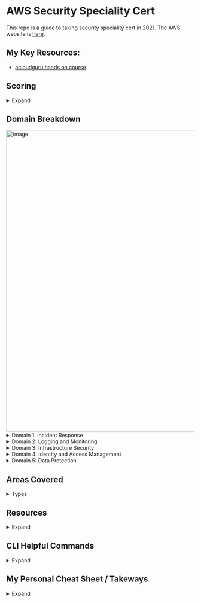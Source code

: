 # AWS Security Speciality Cert
This repo is a guide to taking security speciality cert in 2021. The AWS website is [here](https://aws.amazon.com/certification/certified-security-specialty/).

## My Key Resources: 
* [acloudguru hands on course](https://acloudguru.com/course/aws-certified-security-specialty)

## Scoring
<details>
  <summary>Expand</summary>
  
* 100 - 1000 with minimum 720
* scaled scoring model
* 15 unscored questions that do not affect your score
* Unanswered questions are scored as incorrect; there is no penalty for guessing
* Multiple-choice: Has one correct response and three incorrect responses (distractors).
* Multiple-response: Has two or more correct responses out of five or more options
</details>

## Domain Breakdown 
<img width="807" alt="image" src="https://user-images.githubusercontent.com/44328319/133793047-a5f83399-c53b-4bbb-b12f-322619eb123f.png">

<details>
  <summary>Domain 1: Incident Response </summary>
  
1.1 Given an AWS abuse notice, evaluate the suspected compromised instance or exposed access keys.
* Given an AWS Abuse report about an EC2 instance, securely isolate the instance as part of a forensic investigation.
* Analyze logs relevant to a reported instance to verify a breach, and collect relevant data.
* Capture a memory dump from a suspected instancefor later deep analysis or for legal compliance reasons.
  
1.2 Verify that the Incident Response plan includes relevant AWS services.
* Determine if changes to baseline security configuration have been made.
* Determine if list omits services,processes, or procedures which facilitate Incident Response.
* Recommend services, processes, procedures to remediate gaps.

1.3 Evaluate the configuration of automated alerting, and execute possible remediation of security-related incidents and emerging issues.
* Automate evaluation of conformance with rules for new/changed/removed resources.
* Apply rule-based alerts for common infrastructure misconfigurations.
* Review previous security incidents and recommend improvements to existing systems
  
</details>
<details>
  <summary>Domain 2: Logging and Monitoring </summary>
  
2.1 Design and implement security monitoring and alerting.
* Analyze architecture and identify monitoring requirements and sources for monitoring statistics.
* Analyze architecture to determine which AWS services can be used to automate monitoring and alerting.*
* Analyze the requirements for custom application monitoring, and determine how this could be achieved.
* Setup automated tools/scripts to perform regular audits.
Version 2.0SCS-C014|P A G E

2.2 Troubleshoot security monitoring and alerting.
* Given an occurrence of a known event without the expected alerting, analyze the service functionality and configuration andremediate.
* Given an occurrence of a known event without the expected alerting, analyze the permissions and remediate.
* Given a custom application which is not reporting its statistics, analyze the configuration and remediate.
* Review audit trails of system and user activity.

2.3 Design and implement a logging solution.
* Analyze architecture and identify logging requirements and sources for log ingestion.
* Analyze requirements and implement durable and secure log storage according to AWS best practices.
* Analyzearchitecture to determine which AWS services can be used to automate log ingestion and analysis.

2.4Troubleshoot logging solutions.
* Given the absence of logs, determine the incorrect configuration and define remediation steps.
* Analyze logging access permissions to determine incorrect configuration and define remediation steps.
* Based on the security policy requirements, determine the correct log level, type, and sources
</details>


<details>
  <summary>Domain 3: Infrastructure Security </summary>
  
3.1 Design edge security on AWS.
* For a given workload, assess and limit the attack surface.
* Reduce blast radius (e.g. by distributing applications across accounts and regions).
* Choose appropriate AWS and/or third-party edge services such as WAF, CloudFront and Route53 to protect against DDoS or filter application-level attacks.
* Given a set of edge protection requirements for an application, evaluate the mechanisms to prevent and detect intrusions for compliance and recommend required changes.
* Test WAF rules to ensure they block malicious traffic.

3.2 Design and implement a secure network infrastructure.
* Disable any unnecessary network ports and protocols.
* Given a set of edge protection requirements, evaluate the security groups and NACLs of an application for compliance and recommend required changes.
* Given security requirements, decide on network segmentation (e.g. security groups and NACLs) that allow the minimum ingress/egress access required.
* Determine the use case for VPN or Direct Connect.Determine the use case for enabling VPC Flow Logs.
* Given a description of the network infrastructure for a VPC, analyze the use of subnets and gateways for secure operation.

3.3 Troubleshoot a secure network infrastructure.
* Determine where network traffic flow is being denied.
* Given a configuration,confirm security groups and NACLs have been implemented correctly.


3.4 Design and implement host-based security.
* Given security requirements, install and configure host-based protections including Inspector, SSM.
* Decide when to use host-based firewall like iptables.Recommend methods for host hardening and monitoring.  
</details>

<details>
  <summary>Domain 4: Identity and Access Management </summary>
  
4.1 Design and implement a scalable authorization and authentication system to access AWS resources.
* Given a description of a workload, analyze the access control configuration for AWS services and make recommendations that reduce risk.
* Given a description how an organization manages their AWS accounts, verify security of their root user.
* Given your organization’s compliance requirements, determine when to apply user policies and resource policies.
* Within an organization’s policy, determine when to federate a directory services to IAM.
* Design a scalable authorization model that includes users, groups, roles, and policies.
* Identify and restrict individual users of data and AWS resources.
* Review policies to establish that users/systems are restricted from performing functions beyond their responsibility, and also enforce proper separation of duties.

4.2 Troubleshoot an authorization and authentication system to access AWS resources.
* Investigate a user’s inability to access S3 bucket contents.
* Investigate a user’s inability to switchroles to a different account.
* Investigate an Amazon EC2 instance’s inability to access a given AWS resource

</details>
<details>
  <summary>Domain 5: Data Protection</summary>
  
5.1 Design and implement key management and use.
* Analyze a given scenario to determine an appropriate key management solution.
* Given a set of data protection requirements, evaluate key usage and recommend required changes.
* Determine and control the blast radius of a key compromise event and design a solution to contain the same.

5.2 Troubleshoot key management.
* Breakdown the difference between a KMS key grant and IAM policy.
* Deduce the precedence given different conflicting policies for a given key.
* Determine when and how to revoke permissions for a user or service in the event of a compromise.

5.3 Design and implement a data encryption solution for data at rest and data in transit.
* Given a set of data protection requirements, evaluate the security of the data at rest in a workload and recommend required changes.
* Verify policy on a key such that it can only beused by specific AWS services.
* Distinguish the compliance state of data through tag-based data classifications and automate remediation.
* Evaluate a number of transport encryption techniques and select the appropriate method (i.e. TLS, IPsec, client-side KMS encryption).
</details>

## Areas Covered
<details>
  <summary>Types</summary>


</details>

  
## Resources
<details>
    <summary>Expand</summary>
  
* 
 </details>  

## CLI Helpful Commands
<details>
  <summary>Expand</summary>
  
* ```aws configure```
* Copies file from local to bucket```aws s3 cp <path> s3://<bucket>```
* List buckets```aws s3 ls```
* List Bucket Content: ```aws s3 ls s3://<bucket>```
* Create s3 bucket ```aws s3api create-bucket --bucket <bucketname> --region us-east-1```
* grab your environment variables from cli ```env | grep ^AWS```
* What is the policies attached to that user ```aws iam list-attached-user-policies --user-name=$AWS_ACCOUNT_USERNAME```
* Create iam user ```aws iam create-user --user-name root-for-vault```
* Attach policy ```aws iam attach-user-policy --user-name root-for-vault --policy-arn arn:aws:iam::${AWS_ACCOUNT_ID}:policy/vault-root```
* Create access key and secret passing to txt for temp use ```aws iam create-access-key --user-name root-for-vault | tee root-for-vault-keys.txt```
* Set default region ```export AWS_DEFAULT_REGION=us-east-1```
* Create VPC ```aws ec2 create-default-vpc```
* Run EC2 ```aws ec2 run-instances --image-id <amiid> --instance-type <ec2type> --count 1```
* List RDS ```aws rds describe-db-instances```
* Grab metadata from instance ```curl http://169.254.169.254/latest/meta-data/``` ```wget http://169.254.169.254/latest/meta-data/```
* Grab userdata from instance ```curl http://169.254.169.254/latest/user-data/```
* List lambda functions ```aws lambda list-functions --max-items 10```  [Full list of lambda cli ](https://docs.aws.amazon.com/cli/latest/reference/lambda/index.html)
* Invoke Lambda ```aws lambda invoke \
    --function-name my-function \
    --payload '{ "name": "Bob" }' \
    response.json```
* Delete an S3 bucket and all its contents with just one command 
`aws s3 rb s3://bucket-name -force`
* Copy a directory and its subfolders from your PC to Amazon S3 
`aws s3 cp MYFolder s3://bucket-name -recursive [-region us-west-2]`
* Display subsets of all available ec2 images 
`aws ec2 describe-images | grep ubuntu`
* List users in a different format 
`aws iam list-users --output table`
* Get credentialed IAM reports from CLI `aws iam generate-credential-report` and read it `aws iam get-credential-report --output text | base64 --decode >> credentialreport.csv`
* List the sizes of an S3 bucket and its contents 
`aws s3api list-objects --bucket BUCKETNAME --output json --query " 
[sum(Contents[].Size), length(Contents[])]"`
* Move S3 bucket to a different location 
`aws s3 sync s3://oldbucket s3://newbucket --source-region us-west-l 
--region us-west-2`
* sync files from local but exlude some directories and .pem `aws s3 sync <YOURLOCALPATH> s3://<YOURBUCKETNAME> --exclude 'scripts/*' --exclude '*.pem'`
* List users by ARN 
`aws iam list-users --output json | jq -r .Users[].Arn`
* List all of your instances that are currently running
`aws ec2 describe-instances --filters Name=instance-state-name,Values=running --query 'Reservations[*].Instances[].[InstanceId,State,PublicIpAddress, Tags[?Key==`Name`].Value]' --region us-east-1 --output json | jq `
`aws ec2 describe-instances --filters Name=instance-state-name,Values=running --region us-east-1 --output table`
* start ec2 instances `aws ec2 start-instances --instance-ids <your instance id>`
* describe your sg rules `aws ec2 describe-security-group-rules`
* Other ways to pass input parameters to the AWS CLI with JSON 
`aws iam put-user-policy --user-name AWS-Cli-Test --policy-name 
Power-Access --policy-document { "Statement":[{ "Effect": 
"Allow" , "NotAction":"iam:*", "Resource": "*"} ] }`
* When backups complete send to sns topic `aws backup put-backup-vault-notifications --endpoint-url https://backup.eu-west-1.amazonaws.com --backup-vault-name examplevault --sns-topic-arn arn:aws:sns:eu-west-1:111111111111:exampletopic --backup-vault-events BACKUP_JOB_COMPLETED`
* Get backups notifications `aws backup get-backup-vault-notifications --backup-vault-name examplevault`
</details>

## My Personal Cheat Sheet / Takeways
 <details>
    <summary>Expand</summary>
   
 * 
   
 </details>  

